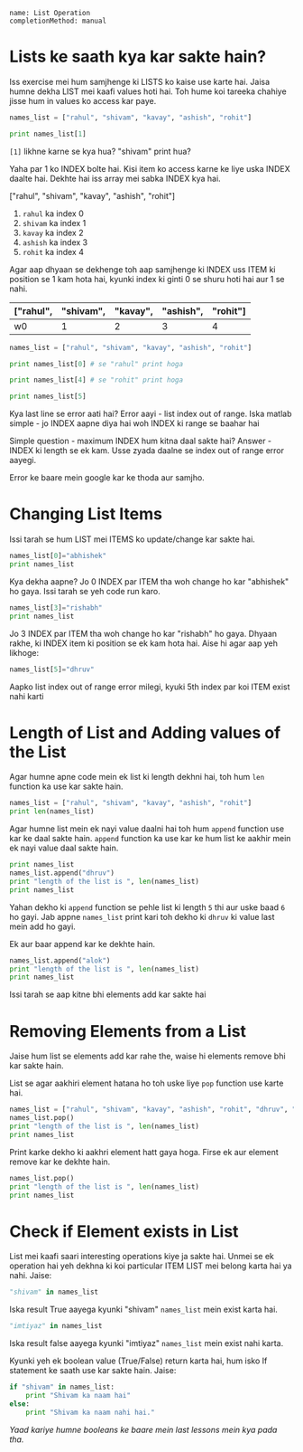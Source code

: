 ```ngMeta
name: List Operation
completionMethod: manual
```

# Lists ke saath kya kar sakte hain?

Iss exercise mei hum samjhenge ki LISTS ko kaise use karte hai. Jaisa humne dekha LIST mei kaafi values hoti hai. Toh hume koi tareeka chahiye jisse hum in values ko access kar paye.

```python
names_list = ["rahul", "shivam", "kavay", "ashish", "rohit"]

print names_list[1]
```

`[1]` likhne karne se kya hua? "shivam" print hua? 

Yaha par 1 ko INDEX bolte hai. Kisi item ko access karne ke liye uska INDEX daalte hai. Dekhte hai iss array mei sabka INDEX kya hai.

["rahul", "shivam", "kavay", "ashish", "rohit"]

1. `rahul` ka index 0
2. `shivam` ka index 1
3. `kavay` ka index 2
4. `ashish` ka index 3
5. `rohit` ka index 4

Agar aap dhyaan se dekhenge toh aap samjhenge ki INDEX uss ITEM ki position se 1 kam hota hai, kyunki index ki ginti 0 se shuru hoti hai aur 1 se nahi.

| ["rahul",  | "shivam",  | "kavay",  | "ashish",  | "rohit"] |
|------------|------------|-----------|------------|----------|
| w0          | 1          | 2         | 3          | 4        |

```python
names_list = ["rahul", "shivam", "kavay", "ashish", "rohit"]

print names_list[0] # se "rahul" print hoga

print names_list[4] # se "rohit" print hoga

print names_list[5]
```

Kya last line se error aati hai? Error aayi - list index out of range. Iska matlab simple - jo INDEX aapne diya hai woh INDEX ki range se baahar hai

Simple question - maximum INDEX hum kitna daal sakte hai? 
Answer - INDEX ki length se ek kam. Usse zyada daalne se index out of range error aayegi.

Error ke baare mein google kar ke thoda aur samjho.

# Changing List Items

Issi tarah se hum LIST mei ITEMS ko update/change kar sakte hai.

```python
names_list[0]="abhishek"
print names_list
```

Kya dekha aapne? Jo 0 INDEX par ITEM tha woh change ho kar "abhishek" ho gaya. Issi tarah se yeh code run karo.

```python
names_list[3]="rishabh"
print names_list
```

Jo 3 INDEX par ITEM tha woh change ho kar "rishabh" ho gaya. Dhyaan rakhe, ki INDEX item ki position se ek kam hota hai. Aise hi agar aap yeh likhoge:

```python
names_list[5]="dhruv"
```

Aapko list index out of range error milegi, kyuki 5th index par koi ITEM exist nahi karti

# Length of List and Adding values of the List

Agar humne apne code mein ek list ki length dekhni hai, toh hum `len` function ka use kar sakte hain.

```python
names_list = ["rahul", "shivam", "kavay", "ashish", "rohit"]
print len(names_list)
```

Agar humne list mein ek nayi value daalni hai toh hum `append` function use kar ke daal sakte hain. `append` function ka use kar ke hum list ke aakhir mein ek nayi value daal sakte hain.

```python
print names_list
names_list.append("dhruv")
print "length of the list is ", len(names_list)
print names_list
```

Yahan dekho ki `append` function se pehle list ki length `5` thi aur uske baad `6` ho gayi. Jab appne `names_list` print kari toh dekho ki `dhruv` ki value last mein add ho gayi.

Ek aur baar append kar ke dekhte hain.

```python
names_list.append("alok")
print "length of the list is ", len(names_list)
print names_list
```

Issi tarah se aap kitne bhi elements add kar sakte hai

# Removing Elements from a List

Jaise hum list se elements add kar rahe the, waise hi elements remove bhi kar sakte hain.

List se agar aakhiri element hatana ho toh uske liye `pop` function use karte hai.

```python
names_list = ["rahul", "shivam", "kavay", "ashish", "rohit", "dhruv", "alok"]
names_list.pop()
print "length of the list is ", len(names_list)
print names_list
```

Print karke dekho ki aakhri element hatt gaya hoga. Firse ek aur element remove kar ke dekhte hain.

```python
names_list.pop()
print "length of the list is ", len(names_list)
print names_list
```

# Check if Element exists in List

List mei kaafi saari interesting operations kiye ja sakte hai. Unmei se ek operation hai yeh dekhna ki koi particular ITEM LIST mei belong karta hai ya nahi. Jaise:

```python
"shivam" in names_list
```

Iska result True aayega kyunki "shivam" `names_list` mein exist karta hai.

```python
"imtiyaz" in names_list
```

Iska result false aayega kyunki "imtiyaz" `names_list` mein exist nahi karta.

Kyunki yeh ek boolean value (True/False) return karta hai, hum isko If statement ke saath use kar sakte hain. Jaise:

```python
if "shivam" in names_list:
	print "Shivam ka naam hai"
else:
	print "Shivam ka naam nahi hai."
```

*Yaad kariye humne booleans ke baare mein last lessons mein kya pada tha.*